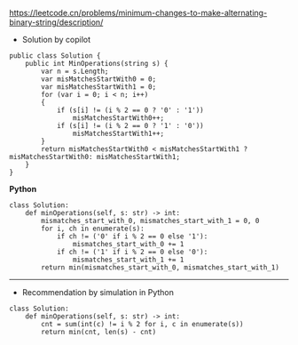 https://leetcode.cn/problems/minimum-changes-to-make-alternating-binary-string/description/ 

- Solution by copilot
```
public class Solution {
    public int MinOperations(string s) {
        var n = s.Length;
        var misMatchesStartWith0 = 0;
        var misMatchesStartWith1 = 0;
        for (var i = 0; i < n; i++)
        {
            if (s[i] != (i % 2 == 0 ? '0' : '1'))
                misMatchesStartWith0++;
            if (s[i] != (i % 2 == 0 ? '1' : '0'))
                misMatchesStartWith1++;
        }
        return misMatchesStartWith0 < misMatchesStartWith1 ? misMatchesStartWith0: misMatchesStartWith1;
    }
}
```
**Python**
```
class Solution:
    def minOperations(self, s: str) -> int:
        mismatches_start_with_0, mismatches_start_with_1 = 0, 0
        for i, ch in enumerate(s):
            if ch != ('0' if i % 2 == 0 else '1'):
                mismatches_start_with_0 += 1
            if ch != ('1' if i % 2 == 0 else '0'):
                mismatches_start_with_1 += 1
        return min(mismatches_start_with_0, mismatches_start_with_1)
```

---

- Recommendation by simulation in Python
```
class Solution:
    def minOperations(self, s: str) -> int:
        cnt = sum(int(c) != i % 2 for i, c in enumerate(s))
        return min(cnt, len(s) - cnt)
```
